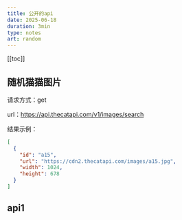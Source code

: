 ```yaml
---
title: 公开的api
date: 2025-06-18
duration: 3min
type: notes
art: random
---
```


[[toc]]

## 随机猫猫图片

请求方式：get

url：https://api.thecatapi.com/v1/images/search

结果示例：

```json
[
  {
    "id": "a15",
    "url": "https://cdn2.thecatapi.com/images/a15.jpg",
    "width": 1024,
    "height": 678
  }
]
```
## api1

